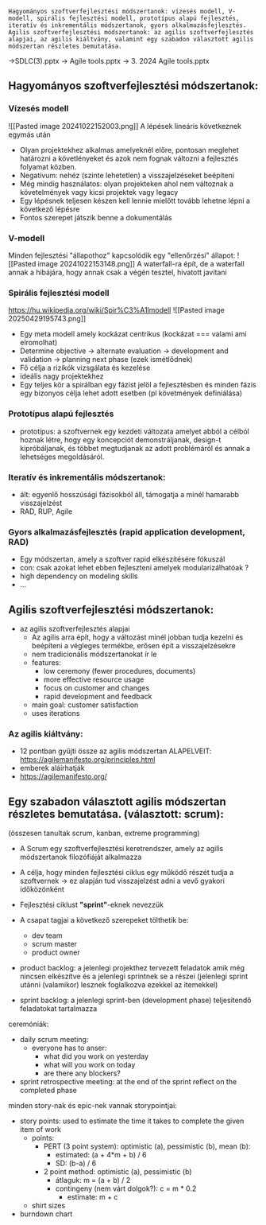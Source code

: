 ```
Hagyományos szoftverfejlesztési módszertanok: vízesés modell, V-modell, spirális fejlesztési modell, prototípus alapú fejlesztés, iteratív és inkrementális módszertanok, gyors alkalmazásfejlesztés. Agilis szoftverfejlesztési módszertanok: az agilis szoftverfejlesztés alapjai, az agilis kiáltvány, valamint egy szabadon választott agilis módszertan részletes bemutatása.
```

->SDLC(3).pptx
-> Agile tools.pptx
-> 3. 2024 Agile tools.pptx
## Hagyományos szoftverfejlesztési módszertanok: 
### Vízesés modell
![[Pasted image 20241022152003.png]]
A lépések lineáris következnek egymás után
- Olyan projektekhez alkalmas amelyeknél előre, pontosan meglehet határozni a követlényeket és azok nem fognak változni a fejlesztés folyamat közben.
- Negatívum: nehéz (szinte lehetetlen) a visszajelzéseket beépíteni
- Még mindig használatos: olyan projekteken ahol nem változnak a követelmények vagy kicsi projektek vagy legacy
- Egy lépésnek teljesen készen kell lennie mielőtt tovább lehetne lépni a következő lépésre
- Fontos szerepet játszik benne a dokumentálás

### V-modell
Minden fejlesztési "állapothoz" kapcsolódik egy "ellenőrzési" állapot:
![[Pasted image 20241022153148.png]]
A waterfall-ra épít, de a waterfall annak a hibájára, hogy annak csak a végén tesztel, hivatott javítani

### Spirális fejlesztési modell
https://hu.wikipedia.org/wiki/Spir%C3%A1lmodell
![[Pasted image 20250429195743.png]]
- Egy meta modell amely kockázat centrikus (kockázat === valami ami elromolhat)
- Determine objective -> alternate evaluation -> development and validation -> planning next phase (ezek ismétlődnek)
- Fő célja a rizíkók vizsgálata és kezelése
- ideális nagy projektekhez
- Egy teljes kör a spirálban egy fázist jelöl a fejlesztésben és minden fázis egy bizonyos célja lehet adott esetben (pl követmények definiálása)

### Prototípus alapú fejlesztés
- prototípus: a szoftvernek egy kezdeti változata amelyet abból a célból hoznak létre, hogy egy koncepciót demonstráljanak, design-t kipróbáljanak, és többet megtudjanak az adott problémáról és annak a lehetséges megoldásáról.

### Iteratív és inkrementális módszertanok:
- ált: egyenlő hosszúsági fázisokból áll, támogatja a minél hamarabb visszajelzést
- RAD, RUP, Agile
### Gyors alkalmazásfejlesztés (rapid application development, RAD)
- Egy módszertan, amely a szoftver rapid elkészítésére fókuszál
- con: csak azokat lehet ebben fejleszteni amelyek modularizálhatóak ?
- high dependency on modeling skills
- ...

## Agilis szoftverfejlesztési módszertanok:
- az agilis szoftverfejlesztés alapjai
	- Az agilis arra épít, hogy a változást minél jobban tudja kezelni és beépíteni a végleges termékbe, erősen épít a visszajelzésekre
	- nem tradicionális módszertanokat ír le
	- features: 
		- low ceremony (fewer procedures, documents)
		- more effective resource usage
		- focus on customer and changes
		- rapid development and feedback
	- main goal: customer satisfaction
	- uses iterations

### Az agilis kiáltvány:
- 12 pontban gyűjti össze az agilis módszertan ALAPELVEIT: https://agilemanifesto.org/principles.html
- emberek aláírhatják
- https://agilemanifesto.org/

## Egy szabadon választott agilis módszertan részletes bemutatása. (választott: scrum):
(összesen tanultak scrum, kanban, extreme programming)
- A Scrum egy szoftverfejlesztési keretrendszer, amely az agilis módszertanok filozófiáját alkalmazza 
- A célja, hogy minden fejlesztési ciklus egy működő részét tudja a szoftvernek -> ez alapján tud visszajelzést adni a vevő gyakori időközönként
- Fejlesztési ciklust **"sprint"**-eknek nevezzük
- A csapat tagjai a következő szerepeket tölthetik be:
	- dev team
	- scrum master
	- product owner

- product backlog: a jelenlegi projekthez tervezett feladatok amik még nincsen elkészítve és a jelenlegi sprintnek se a részei (jelenlegi sprint utánni (valamikor) lesznek foglalkozva ezekkel az itemekkel)
- sprint backlog: a jelenlegi sprint-ben (development phase) teljesítendő feladatokat tartalmazza

ceremóniák:
- daily scrum meeting:
	- everyone has to anser:
		- what did you work on yesterday
		- what will you work on today
		- are there any blockers?
- sprint retrospective meeting: at the end of the sprint reflect on the completed phase

minden story-nak és epic-nek vannak storypointjai:
- story points: used to estimate the time it takes to complete the given item of work
	- points:
		- PERT (3 point system): optimistic (a), pessimistic (b), mean (b):
			- estimated: (a + 4*m + b) / 6
			- SD: (b-a) / 6
		- 2 point method: optimistic (a), pessimistic (b)
			- átlaguk: m = (a + b) / 2
			- contingeny (nem várt dolgok?): c = m * 0.2
				- estimate: m + c
	- shirt sizes
- burndown chart